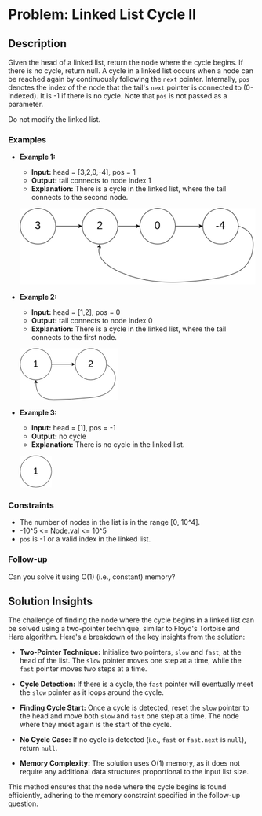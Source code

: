 # Problem: Linked List Cycle II

## Description

Given the head of a linked list, return the node where the cycle begins. If there is no cycle, return null. A cycle in a linked list occurs when a node can be reached again by continuously following the `next` pointer. Internally, `pos` denotes the index of the node that the tail's `next` pointer is connected to (0-indexed). It is -1 if there is no cycle. Note that `pos` is not passed as a parameter.

Do not modify the linked list.

### Examples

- **Example 1:**
  - **Input:** head = [3,2,0,-4], pos = 1
  - **Output:** tail connects to node index 1
  - **Explanation:** There is a cycle in the linked list, where the tail connects to the second node.

  ![Circular Linked List Example 1](circularlinkedlist_test1.png "Circular Linked List Example 1")

- **Example 2:**
  - **Input:** head = [1,2], pos = 0
  - **Output:** tail connects to node index 0
  - **Explanation:** There is a cycle in the linked list, where the tail connects to the first node.

  ![Circular Linked List Example 2](circularlinkedlist_test2.png "Circular Linked List Example 2")

- **Example 3:**
  - **Input:** head = [1], pos = -1
  - **Output:** no cycle
  - **Explanation:** There is no cycle in the linked list.

  ![Circular Linked List Example 3](circularlinkedlist_test3.png "Circular Linked List Example 3")

### Constraints

- The number of nodes in the list is in the range [0, 10^4].
- -10^5 <= Node.val <= 10^5
- `pos` is -1 or a valid index in the linked list.

### Follow-up

Can you solve it using O(1) (i.e., constant) memory?

## Solution Insights

The challenge of finding the node where the cycle begins in a linked list can be solved using a two-pointer technique, similar to Floyd's Tortoise and Hare algorithm. Here's a breakdown of the key insights from the solution:

- **Two-Pointer Technique:** Initialize two pointers, `slow` and `fast`, at the head of the list. The `slow` pointer moves one step at a time, while the `fast` pointer moves two steps at a time.

- **Cycle Detection:** If there is a cycle, the `fast` pointer will eventually meet the `slow` pointer as it loops around the cycle.

- **Finding Cycle Start:** Once a cycle is detected, reset the `slow` pointer to the head and move both `slow` and `fast` one step at a time. The node where they meet again is the start of the cycle.

- **No Cycle Case:** If no cycle is detected (i.e., `fast` or `fast.next` is `null`), return `null`.

- **Memory Complexity:** The solution uses O(1) memory, as it does not require any additional data structures proportional to the input list size.

This method ensures that the node where the cycle begins is found efficiently, adhering to the memory constraint specified in the follow-up question.